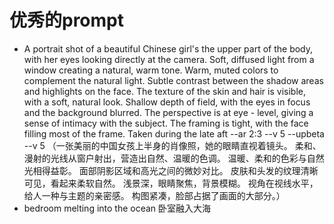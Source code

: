 # 优秀的prompt

- A portrait shot of a beautiful Chinese girl's the upper part of the body, with her eyes looking directly at the camera. Soft, diffused light from a window creating a natural, warm tone. Warm, muted colors to complement the natural light. Subtle contrast between the shadow areas and highlights on the face. The texture of the skin and hair is visible, with a soft, natural look. Shallow depth of field, with the eyes in focus and the background blurred. The perspective is at eye - level, giving a sense of intimacy with the subject. The framing is tight, with the face filling most of the frame. Taken during the late aft  --ar 2:3  --v 5 --upbeta  --v 5 （一张美丽的中国女孩上半身的肖像照，她的眼睛直视着镜头。 柔和、漫射的光线从窗户射出，营造出自然、温暖的色调。 温暖、柔和的色彩与自然光相得益彰。 面部阴影区域和高光之间的微妙对比。 皮肤和头发的纹理清晰可见，看起来柔软自然。 浅景深，眼睛聚焦，背景模糊。 视角在视线水平，给人一种与主题的亲密感。 构图紧凑，脸部占据了画面的大部分。）
- bedroom melting into the ocean 卧室融入大海